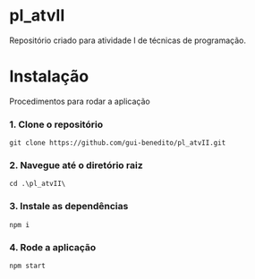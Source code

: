 # pl_atvII

Repositório criado para atividade I de técnicas de programação.

<h1> Instalação </h1>
  Procedimentos para rodar a aplicação

<h3>1. Clone o repositório</h3>

    git clone https://github.com/gui-benedito/pl_atvII.git

<h3>2. Navegue até o diretório raiz </h3>

    cd .\pl_atvII\

<h3>3. Instale as dependências </h3>

    npm i

<h3>4. Rode a aplicação </h3>
    
    npm start
